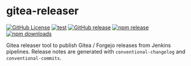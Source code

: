 # gitea-releaser

[![GitHub License](https://img.shields.io/github/license/visualon/gitea-releaser)](https://github.com/visualon/gitea-releaser/blob/main/LICENSE)
[![test](https://github.com/visualon/gitea-releaser/actions/workflows/test.yml/badge.svg)](https://github.com/visualon/gitea-releaser/actions/workflows/test.yml)
[![GitHub release](https://img.shields.io/github/v/release/visualon/gitea-releaser)](https://github.com/visualon/gitea-releaser/releases)
[![npm release](https://img.shields.io/npm/v/%40visualon/gitea-releaser)](https://www.npmjs.com/package/@visualon/gitea-releaser)
[![npm downloads](https://img.shields.io/npm/dt/%40visualon/gitea-releaser)](https://www.npmjs.com/package/@visualon/gitea-releaser)

Gitea releaser tool to publish Gitea / Forgejo releases from Jenkins pipelines.
Release notes are generated with `conventional-changelog` and `conventional-commits`.
